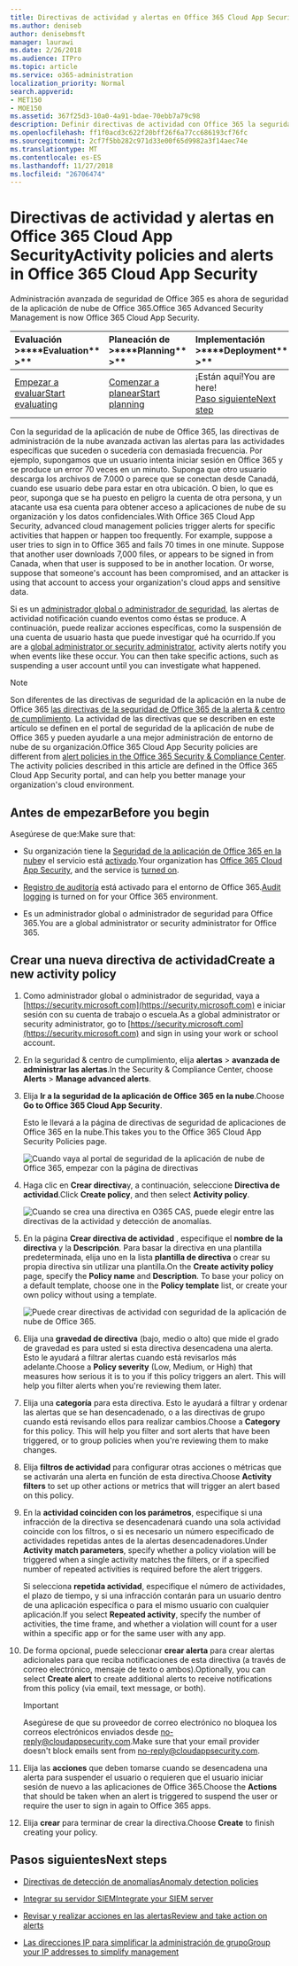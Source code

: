 ```yaml
---
title: Directivas de actividad y alertas en Office 365 Cloud App Security
ms.author: deniseb
author: denisebmsft
manager: laurawi
ms.date: 2/26/2018
ms.audience: ITPro
ms.topic: article
ms.service: o365-administration
localization_priority: Normal
search.appverid:
- MET150
- MOE150
ms.assetid: 367f25d3-10a0-4a91-bdae-70ebb7a79c98
description: Definir directivas de actividad con Office 365 la seguridad de la aplicación de nube para configurar alertas para desencadenar cuando actividades específicas suceden o sucedería con demasiada frecuencia. Mediante la configuración de directivas para activar las alertas, puede recibir una notificación sobre y supervisar las actividades específicas.
ms.openlocfilehash: ff1f0acd3c622f20bff26f6a77cc686193cf76fc
ms.sourcegitcommit: 2cf7f5bb282c971d33e00f65d9982a3f14aec74e
ms.translationtype: MT
ms.contentlocale: es-ES
ms.lasthandoff: 11/27/2018
ms.locfileid: "26706474"
---
```

# <a name="activity-policies-and-alerts-in-office-365-cloud-app-security"></a><span data-ttu-id="95c9a-104">Directivas de actividad y alertas en Office 365 Cloud App Security</span><span class="sxs-lookup"><span data-stu-id="95c9a-104">Activity policies and alerts in Office 365 Cloud App Security</span></span>

<span data-ttu-id="95c9a-105">Administración avanzada de seguridad de Office 365 es ahora de seguridad de la aplicación de nube de Office 365.</span><span class="sxs-lookup"><span data-stu-id="95c9a-105">Office 365 Advanced Security Management is now Office 365 Cloud App Security.</span></span>
  
|<span data-ttu-id="95c9a-106">Evaluación **\>**</span><span class="sxs-lookup"><span data-stu-id="95c9a-106">\*\*\*\*Evaluation\*\* \>\*\*</span></span>|<span data-ttu-id="95c9a-107">Planeación de **\>**</span><span class="sxs-lookup"><span data-stu-id="95c9a-107">\*\*\*\*Planning\*\* \>\*\*</span></span>|<span data-ttu-id="95c9a-108">Implementación **\>**</span><span class="sxs-lookup"><span data-stu-id="95c9a-108">\*\*\*\*Deployment\*\* \>\*\*</span></span>|<span data-ttu-id="95c9a-109">Utilización de \*\*\*</span><span class="sxs-lookup"><span data-stu-id="95c9a-109">\*\*\*\*Utilization\*\*\*\*</span></span>|
|:-----|:-----|:-----|:-----|
|[<span data-ttu-id="95c9a-110">Empezar a evaluar</span><span class="sxs-lookup"><span data-stu-id="95c9a-110">Start evaluating</span></span>](office-365-cas-overview.md) <br/> |[<span data-ttu-id="95c9a-111">Comenzar a planear</span><span class="sxs-lookup"><span data-stu-id="95c9a-111">Start planning</span></span>](get-ready-for-office-365-cas.md) <br/> |<span data-ttu-id="95c9a-112">¡Están aquí!</span><span class="sxs-lookup"><span data-stu-id="95c9a-112">You are here!</span></span>  <br/> [<span data-ttu-id="95c9a-113">Paso siguiente</span><span class="sxs-lookup"><span data-stu-id="95c9a-113">Next step</span></span>](anomaly-detection-policies-in-ocas.md) <br/> |[<span data-ttu-id="95c9a-114">Iniciar utilizando</span><span class="sxs-lookup"><span data-stu-id="95c9a-114">Start utilizing</span></span>](utilization-activities-for-ocas.md) <br/> |
   
<span data-ttu-id="95c9a-p102">Con la seguridad de la aplicación de nube de Office 365, las directivas de administración de la nube avanzada activan las alertas para las actividades específicas que suceden o sucedería con demasiada frecuencia. Por ejemplo, supongamos que un usuario intenta iniciar sesión en Office 365 y se produce un error 70 veces en un minuto. Suponga que otro usuario descarga los archivos de 7.000 o parece que se conectan desde Canadá, cuando ese usuario debe para estar en otra ubicación. O bien, lo que es peor, suponga que se ha puesto en peligro la cuenta de otra persona, y un atacante usa esa cuenta para obtener acceso a aplicaciones de nube de su organización y los datos confidenciales.</span><span class="sxs-lookup"><span data-stu-id="95c9a-p102">With Office 365 Cloud App Security, advanced cloud management policies trigger alerts for specific activities that happen or happen too frequently. For example, suppose a user tries to sign in to Office 365 and fails 70 times in one minute. Suppose that another user downloads 7,000 files, or appears to be signed in from Canada, when that user is supposed to be in another location. Or worse, suppose that someone's account has been compromised, and an attacker is using that account to access your organization's cloud apps and sensitive data.</span></span>
  
<span data-ttu-id="95c9a-p103">Si es un [administrador global o administrador de seguridad](permissions-in-the-security-and-compliance-center.md), las alertas de actividad notificación cuando eventos como éstas se produce. A continuación, puede realizar acciones específicas, como la suspensión de una cuenta de usuario hasta que puede investigar qué ha ocurrido.</span><span class="sxs-lookup"><span data-stu-id="95c9a-p103">If you are a [global administrator or security administrator](permissions-in-the-security-and-compliance-center.md), activity alerts notify you when events like these occur. You can then take specific actions, such as suspending a user account until you can investigate what happened.</span></span>
  
> [!NOTE]
> <span data-ttu-id="95c9a-p104">Son diferentes de las directivas de seguridad de la aplicación en la nube de Office 365 [las directivas de la seguridad de Office 365 de la alerta &amp; centro de cumplimiento](alert-policies.md). La actividad de las directivas que se describen en este artículo se definen en el portal de seguridad de la aplicación de nube de Office 365 y pueden ayudarle a una mejor administración de entorno de nube de su organización.</span><span class="sxs-lookup"><span data-stu-id="95c9a-p104">Office 365 Cloud App Security policies are different from [alert policies in the Office 365 Security &amp; Compliance Center](alert-policies.md). The activity policies described in this article are defined in the Office 365 Cloud App Security portal, and can help you better manage your organization's cloud environment.</span></span> 
  
## <a name="before-you-begin"></a><span data-ttu-id="95c9a-123">Antes de empezar</span><span class="sxs-lookup"><span data-stu-id="95c9a-123">Before you begin</span></span>

<span data-ttu-id="95c9a-124">Asegúrese de que:</span><span class="sxs-lookup"><span data-stu-id="95c9a-124">Make sure that:</span></span>
  
- <span data-ttu-id="95c9a-125">Su organización tiene la [Seguridad de la aplicación de Office 365 en la nube](office-365-cas-overview.md)y el servicio está [activado](turn-on-office-365-cas.md).</span><span class="sxs-lookup"><span data-stu-id="95c9a-125">Your organization has [Office 365 Cloud App Security](office-365-cas-overview.md), and the service is [turned on](turn-on-office-365-cas.md).</span></span>
    
- <span data-ttu-id="95c9a-126">[Registro de auditoría](turn-audit-log-search-on-or-off.md) está activado para el entorno de Office 365.</span><span class="sxs-lookup"><span data-stu-id="95c9a-126">[Audit logging](turn-audit-log-search-on-or-off.md) is turned on for your Office 365 environment.</span></span> 
    
- <span data-ttu-id="95c9a-127">Es un administrador global o administrador de seguridad para Office 365.</span><span class="sxs-lookup"><span data-stu-id="95c9a-127">You are a global administrator or security administrator for Office 365.</span></span>
    
## <a name="create-a-new-activity-policy"></a><span data-ttu-id="95c9a-128">Crear una nueva directiva de actividad</span><span class="sxs-lookup"><span data-stu-id="95c9a-128">Create a new activity policy</span></span>

1. <span data-ttu-id="95c9a-129">Como administrador global o administrador de seguridad, vaya a [https://security.microsoft.com](https://security.microsoft.com) e iniciar sesión con su cuenta de trabajo o escuela.</span><span class="sxs-lookup"><span data-stu-id="95c9a-129">As a global administrator or security administrator, go to [https://security.microsoft.com](https://security.microsoft.com) and sign in using your work or school account.</span></span> 
    
2. <span data-ttu-id="95c9a-130">En la seguridad &amp; centro de cumplimiento, elija **alertas** \> **avanzada de administrar las alertas**.</span><span class="sxs-lookup"><span data-stu-id="95c9a-130">In the Security &amp; Compliance Center, choose **Alerts** \> **Manage advanced alerts**.</span></span>
    
3. <span data-ttu-id="95c9a-131">Elija **Ir a la seguridad de la aplicación de Office 365 en la nube**.</span><span class="sxs-lookup"><span data-stu-id="95c9a-131">Choose **Go to Office 365 Cloud App Security**.</span></span>
    
    <span data-ttu-id="95c9a-132">Esto le llevará a la página de directivas de seguridad de aplicaciones de Office 365 en la nube.</span><span class="sxs-lookup"><span data-stu-id="95c9a-132">This takes you to the Office 365 Cloud App Security Policies page.</span></span>
    
    ![Cuando vaya al portal de seguridad de la aplicación de nube de Office 365, empezar con la página de directivas](media/5cb8833c-4e08-438c-bab3-91b5106f6f3f.png)
  
4. <span data-ttu-id="95c9a-134">Haga clic en **Crear directiva**y, a continuación, seleccione **Directiva de actividad**.</span><span class="sxs-lookup"><span data-stu-id="95c9a-134">Click **Create policy**, and then select **Activity policy**.</span></span>
    
    ![Cuando se crea una directiva en O365 CAS, puede elegir entre las directivas de la actividad y detección de anomalías.](media/79f34535-ddf9-4a5b-a0a3-8766bf9c174c.png)
  
5. <span data-ttu-id="95c9a-p105">En la página **Crear directiva de actividad** , especifique el **nombre de la directiva** y la **Descripción**. Para basar la directiva en una plantilla predeterminada, elija uno en la lista **plantilla de directiva** o crear su propia directiva sin utilizar una plantilla.</span><span class="sxs-lookup"><span data-stu-id="95c9a-p105">On the **Create activity policy** page, specify the **Policy name** and **Description**. To base your policy on a default template, choose one in the **Policy template** list, or create your own policy without using a template.</span></span> 
    
    ![Puede crear directivas de actividad con seguridad de la aplicación de nube de Office 365.](media/4083a76f-7074-4d6a-8200-6d76d49259d7.png)
  
6. <span data-ttu-id="95c9a-p106">Elija una **gravedad de directiva** (bajo, medio o alto) que mide el grado de gravedad es para usted si esta directiva desencadena una alerta. Esto le ayudará a filtrar alertas cuando está revisarlos más adelante.</span><span class="sxs-lookup"><span data-stu-id="95c9a-p106">Choose a **Policy severity** (Low, Medium, or High) that measures how serious it is to you if this policy triggers an alert. This will help you filter alerts when you're reviewing them later.</span></span> 
    
7. <span data-ttu-id="95c9a-p107">Elija una **categoría** para esta directiva. Esto le ayudará a filtrar y ordenar las alertas que se han desencadenado, o a las directivas de grupo cuando está revisando ellos para realizar cambios.</span><span class="sxs-lookup"><span data-stu-id="95c9a-p107">Choose a **Category** for this policy. This will help you filter and sort alerts that have been triggered, or to group policies when you're reviewing them to make changes.</span></span> 
    
8. <span data-ttu-id="95c9a-143">Elija **filtros de actividad** para configurar otras acciones o métricas que se activarán una alerta en función de esta directiva.</span><span class="sxs-lookup"><span data-stu-id="95c9a-143">Choose **Activity filters** to set up other actions or metrics that will trigger an alert based on this policy.</span></span> 
    
9. <span data-ttu-id="95c9a-144">En la **actividad coinciden con los parámetros**, especifique si una infracción de la directiva se desencadenará cuando una sola actividad coincide con los filtros, o si es necesario un número especificado de actividades repetidas antes de la alertas desencadenadores.</span><span class="sxs-lookup"><span data-stu-id="95c9a-144">Under **Activity match parameters**, specify whether a policy violation will be triggered when a single activity matches the filters, or if a specified number of repeated activities is required before the alert triggers.</span></span>
    
    <span data-ttu-id="95c9a-145">Si selecciona **repetida actividad**, especifique el número de actividades, el plazo de tiempo, y si una infracción contarán para un usuario dentro de una aplicación específica o para el mismo usuario con cualquier aplicación.</span><span class="sxs-lookup"><span data-stu-id="95c9a-145">If you select **Repeated activity**, specify the number of activities, the time frame, and whether a violation will count for a user within a specific app or for the same user with any app.</span></span>
    
10. <span data-ttu-id="95c9a-146">De forma opcional, puede seleccionar **crear alerta** para crear alertas adicionales para que reciba notificaciones de esta directiva (a través de correo electrónico, mensaje de texto o ambos).</span><span class="sxs-lookup"><span data-stu-id="95c9a-146">Optionally, you can select **Create alert** to create additional alerts to receive notifications from this policy (via email, text message, or both).</span></span> 
    
    > [!IMPORTANT]
    > <span data-ttu-id="95c9a-147">Asegúrese de que su proveedor de correo electrónico no bloquea los correos electrónicos enviados desde no-reply@cloudappsecurity.com.</span><span class="sxs-lookup"><span data-stu-id="95c9a-147">Make sure that your email provider doesn't block emails sent from no-reply@cloudappsecurity.com.</span></span> 
  
11. <span data-ttu-id="95c9a-148">Elija las **acciones** que deben tomarse cuando se desencadena una alerta para suspender el usuario o requieren que el usuario iniciar sesión de nuevo a las aplicaciones de Office 365.</span><span class="sxs-lookup"><span data-stu-id="95c9a-148">Choose the **Actions** that should be taken when an alert is triggered to suspend the user or require the user to sign in again to Office 365 apps.</span></span> 
    
12. <span data-ttu-id="95c9a-149">Elija **crear** para terminar de crear la directiva.</span><span class="sxs-lookup"><span data-stu-id="95c9a-149">Choose **Create** to finish creating your policy.</span></span> 
    
## <a name="next-steps"></a><span data-ttu-id="95c9a-150">Pasos siguientes</span><span class="sxs-lookup"><span data-stu-id="95c9a-150">Next steps</span></span>
<span data-ttu-id="95c9a-151"><a name="nextsteps"> </a></span><span class="sxs-lookup"><span data-stu-id="95c9a-151"></span></span>

- [<span data-ttu-id="95c9a-152">Directivas de detección de anomalías</span><span class="sxs-lookup"><span data-stu-id="95c9a-152">Anomaly detection policies</span></span>](anomaly-detection-policies-in-ocas.md)
    
- [<span data-ttu-id="95c9a-153">Integrar su servidor SIEM</span><span class="sxs-lookup"><span data-stu-id="95c9a-153">Integrate your SIEM server</span></span>](integrate-your-siem-server-with-office-365-cas.md)
    
- [<span data-ttu-id="95c9a-154">Revisar y realizar acciones en las alertas</span><span class="sxs-lookup"><span data-stu-id="95c9a-154">Review and take action on alerts</span></span>](review-office-365-cas-alerts.md)
    
- [<span data-ttu-id="95c9a-155">Las direcciones IP para simplificar la administración de grupo</span><span class="sxs-lookup"><span data-stu-id="95c9a-155">Group your IP addresses to simplify management</span></span>](group-your-ip-addresses-in-ocas.md)
    

